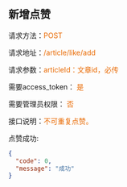 ## 新增点赞

<p>请求方法：<span style="color:#e96900">POST</p>
<p>请求地址：<span style="color:#e96900">/article/like/add</span></p>
<p>请求参数：<span style="color:#e96900">articleId：文章id，必传</span></p>
<p>需要access_token： <span style="color:#e96900">是</span></p>
<p>需要管理员权限： <span style="color:#e96900">否</span></p>

<p>接口说明：<span style="color:#e96900">不可重复点赞。</span></p>

点赞成功:
```json
{
  "code": 0,
  "message": "成功"
}
```